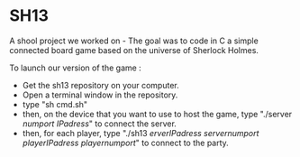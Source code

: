 # SH13
A shool project we worked on - The goal was to code in C a simple connected board game based on the universe of Sherlock Holmes.

To launch our version of the game :
- Get the sh13 repository on your computer.
- Open a terminal window in the repository.
- type "sh cmd.sh"
- then, on the device that you want to use to host the game, type "./server *numport* *IPadress*" to connect the server.
- then, for each player, type "./sh13 *erverIPadress* *servernumport* *playerIPadress* *playernumport*" to connect to the party.
